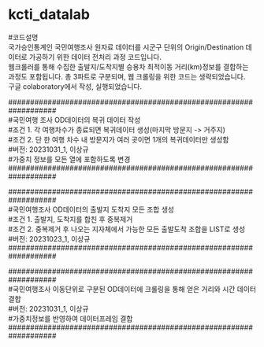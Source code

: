 # kcti_datalab

#코드설명  
국가승인통계인 국민여행조사 원자료 데이터를 시군구 단위의 Origin/Destination 데이터로 가공하기 위한 데이터 전처리 과정 코드입니다.  
웹크롤러를 통해 수집한 출발지/도착지별 승용차 최적이동 거리(km)정보를 결합하는 과정도 포함됩니다.
총 3파트로 구분되며, 웹 크롤링을 위한 코드는 생략되었습니다.  
구글 colaboratory에서 작성, 실행되었습니다.


###################################################################  
#국민여행 조사 OD데이터의 복귀 데이터 작성  
#조건 1. 각 여행차수가 종료되면 복귀데이터 생성(마지막 방문지 -> 거주지)  
#조건 2. 단 한 여행 차수 내 방문지가 여러 곳이면 1개의 복귀데이터만 생성함  
#버전: 20231031_1, 이상규  
#가중치 정보를 모든 열에 포함하도록 변경    
###################################################################  


###################################################################  
#국민여행조사 OD데이터의 출발지 도착지 모든 조합 생성  
#조건 1. 출발지, 도착지를 합친 후 중복제거  
#조건 2. 중복제거 후 나오는 지자체에서 가능한 모든 출발도착 조합을 LIST로 생성  
#버전: 20231023_1, 이상규    
###################################################################  


###################################################################  
#국민여행조사 이동단위로 구분된 OD데이터에 크롤링을 통해 얻은 거리와 시간 데이터 결합  
#버전: 20231031_1, 이상규  
#가중치정보를 반영하여 데이터프레임 결합    
###################################################################
